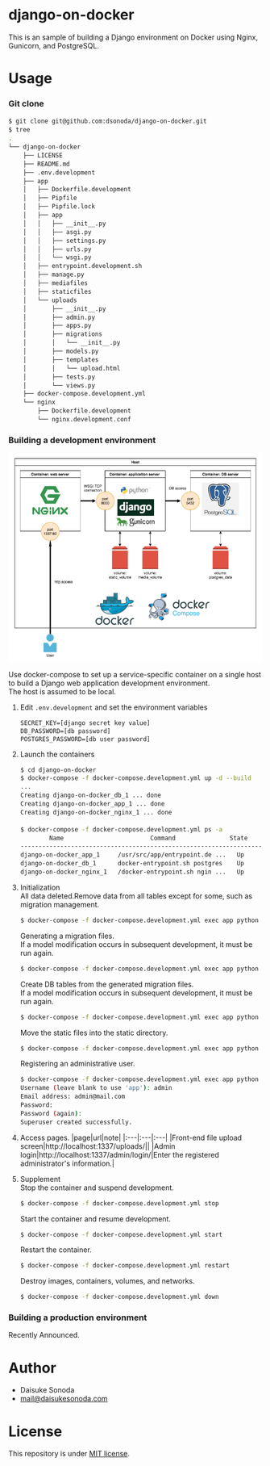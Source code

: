 # django-on-docker

This is an sample of building a Django environment on Docker using Nginx, Gunicorn, and PostgreSQL.

# Usage

### Git clone
```bash
$ git clone git@github.com:dsonoda/django-on-docker.git
$ tree
.
└── django-on-docker
    ├── LICENSE
    ├── README.md
    ├── .env.development
    ├── app
    │   ├── Dockerfile.development
    │   ├── Pipfile
    │   ├── Pipfile.lock
    │   ├── app
    │   │   ├── __init__.py
    │   │   ├── asgi.py
    │   │   ├── settings.py
    │   │   ├── urls.py
    │   │   └── wsgi.py
    │   ├── entrypoint.development.sh
    │   ├── manage.py
    │   ├── mediafiles
    │   ├── staticfiles
    │   └── uploads
    │       ├── __init__.py
    │       ├── admin.py
    │       ├── apps.py
    │       ├── migrations
    │       │   └── __init__.py
    │       ├── models.py
    │       ├── templates
    │       │   └── upload.html
    │       ├── tests.py
    │       └── views.py
    ├── docker-compose.development.yml
    └── nginx
        ├── Dockerfile.development
        └── nginx.development.conf
```

### Building a development environment
![](https://github.com/dsonoda/django-on-docker/blob/images/django_on_docker_development.png)

Use docker-compose to set up a service-specific container on a single host to build a Django web application development environment.  
The host is assumed to be local.  

1. Edit ```.env.development``` and set the environment variables
    ```.env
    SECRET_KEY=[django secret key value]
    DB_PASSWORD=[db password]
    POSTGRES_PASSWORD=[db user password]
    ```
2. Launch the containers
    ```bash
    $ cd django-on-docker
    $ docker-compose -f docker-compose.development.yml up -d --build
    ...
    Creating django-on-docker_db_1 ... done
    Creating django-on-docker_app_1 ... done
    Creating django-on-docker_nginx_1 ... done

    $ docker-compose -f docker-compose.development.yml ps -a
            Name                        Command               State          Ports
    ----------------------------------------------------------------------------------------
    django-on-docker_app_1     /usr/src/app/entrypoint.de ...   Up      8000/tcp
    django-on-docker_db_1      docker-entrypoint.sh postgres    Up      5432/tcp
    django-on-docker_nginx_1   /docker-entrypoint.sh ngin ...   Up      0.0.0.0:1337->80/tcp
    ```
3. Initialization  
   All data deleted.Remove data from all tables except for some, such as migration management.  
    ```bash
    $ docker-compose -f docker-compose.development.yml exec app python manage.py flush --no-input
    ```

   Generating a migration files.  
   If a model modification occurs in subsequent development, it must be run again.  
    ```bash
    $ docker-compose -f docker-compose.development.yml exec app python manage.py makemigrations
    ```

   Create DB tables from the generated migration files.  
   If a model modification occurs in subsequent development, it must be run again.  
    ```bash
    $ docker-compose -f docker-compose.development.yml exec app python manage.py migrate
    ```

   Move the static files into the static directory.

    ```bash
    $ docker-compose -f docker-compose.development.yml exec app python manage.py collectstatic --no-input --clear
    ```

   Registering an administrative user.

    ```bash
    $ docker-compose -f docker-compose.development.yml exec app python manage.py createsuperuser
    Username (leave blank to use 'app'): admin
    Email address: admin@mail.com
    Password:
    Password (again):
    Superuser created successfully.
    ```

4. Access pages.
   |page|url|note|
   |:---|:---|:---|
   |Front-end file upload screen|http://localhost:1337/uploads/||
   |Admin login|http://localhost:1337/admin/login/|Enter the registered administrator's information.|

5. Supplement  
   Stop the container and suspend development.
    ```bash
    $ docker-compose -f docker-compose.development.yml stop
    ```

   Start the container and resume development.
    ```bash
    $ docker-compose -f docker-compose.development.yml start
    ```

   Restart the container.
    ```bash
    $ docker-compose -f docker-compose.development.yml restart
    ```

   Destroy images, containers, volumes, and networks.
    ```bash
    $ docker-compose -f docker-compose.development.yml down
    ```

### Building a production environment
Recently Announced.

# Author

- Daisuke Sonoda
- mail@daisukesonoda.com

# License

This repository is under [MIT license](https://github.com/dsonoda/django-on-docker/blob/main/LICENSE).
